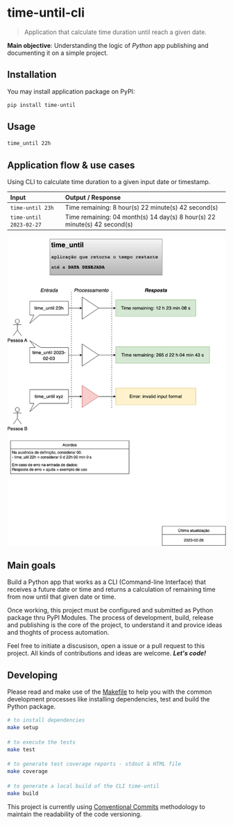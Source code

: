 # time-until-cli
> Application that calculate time duration until reach a given date.

**Main objective**: Understanding the logic of _Python_ app publishing and documenting it on a simple project.
## Installation

You may install application package on PyPI:

```bash
pip install time-until
```

## Usage

```bash
time_until 22h
```

## Application flow & use cases

Using CLI to calculate time duration to a given input date or timestamp. 

| Input | Output / Response |
| :---- | :---------------- |
| `time-until 23h` | Time remaining: 8 hour(s) 22 minute(s) 42 second(s) |
| `time-until 2023-02-27` | Time remaining: 04 month(s) 14 day(s) 8 hour(s) 22 minute(s) 42 second(s)  |

![app-flow-example](assets/time_until_app.png)

## Main goals

Build a Python app that works as a CLI (Command-line Interface) that receives a future date or time and returns a calculation of remaining time from now until that given date or time.

Once working, this project must be configured and submitted as Python package thru PyPI Modules. The process of development, build, release and publishing is the core of the project, to understand it and provice ideas and thoghts of process automation.

Feel free to initiate a discusison, open a issue or a pull request to this project. All kinds of contributions and ideas are welcome. **_Let's code!_**

## Developing

Please read and make use of the [Makefile](Makefile) to help you with the common development processes like installing dependencies, test and build the Python package. 

```bash
# to install dependencies
make setup

# to execute the tests
make test

# to generate test coverage reports - stdout & HTML file
make coverage

# to generate a local build of the CLI time-until
make build
```

This project is currently using [Conventional Commits](https://www.conventionalcommits.org/en/v1.0.0/) methodology to maintain the readability of the code versioning.